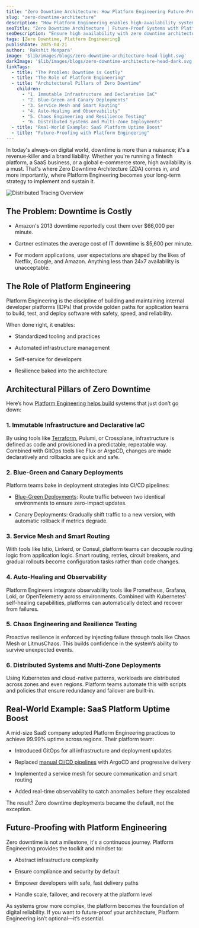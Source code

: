 ```yaml
---
title: "Zero Downtime Architecture: How Platform Engineering Future-Proofs Systems"
slug: "zero-downtime-architecture"
description: "How Platform Engineering enables high-availability systems through zero-downtime architecture, from canary deployments to observability and resilience."
seoTitle: "Zero Downtime Architecture | Future-Proof Systems with Platform Engineering | Improwised Tech"
seoDescription: "Ensure high availability with zero downtime architecture to protect revenue and brand trust for fintech, SaaS, and global e-commerce platforms. Learn how now."
tags: [Zero Downtime, Platform Engineering]
publishDate: 2025-04-21
author: 'Rakshit Menpara'
image: '$lib/images/blogs/zero-downtime-architecture-head-light.svg'
darkImage: '$lib/images/blogs/zero-downtime-architecture-head-dark.svg'
linkTags:
  - title: "The Problem: Downtime is Costly"
  - title: "The Role of Platform Engineering"
  - title: "Architectural Pillars of Zero Downtime"
    children: 
      - "1. Immutable Infrastructure and Declarative IaC"
      - "2. Blue-Green and Canary Deployments"
      - "3. Service Mesh and Smart Routing"
      - "4. Auto-Healing and Observability"
      - "5. Chaos Engineering and Resilience Testing"
      - "6. Distributed Systems and Multi-Zone Deployments"
  - title: "Real-World Example: SaaS Platform Uptime Boost"
  - title: "Future-Proofing with Platform Engineering"
---
```


In today's always-on digital world, downtime is more than a nuisance; it's a revenue-killer and a brand liability. Whether you're running a fintech platform, a SaaS business, or a global e-commerce store, high availability is a must. That's where Zero Downtime Architecture (ZDA) comes in, and more importantly, where Platform Engineering becomes your long-term strategy to implement and sustain it.

![Distributed Tracing Overview]($lib/images/blogs/Zero-Downtime-Architecture-body.webp)

## The Problem: Downtime is Costly

- Amazon's 2013 downtime reportedly cost them over $66,000 per minute.

- Gartner estimates the average cost of IT downtime is $5,600 per minute.

- For modern applications, user expectations are shaped by the likes of Netflix, Google, and Amazon. Anything less than 24x7 availability is unacceptable.

## The Role of Platform Engineering

Platform Engineering is the discipline of building and maintaining internal developer platforms (IDPs) that provide golden paths for application teams to build, test, and deploy software with safety, speed, and reliability.

When done right, it enables:

- Standardized tooling and practices

- Automated infrastructure management

- Self-service for developers

- Resilience baked into the architecture

## Architectural Pillars of Zero Downtime

Here’s how [Platform Engineering helps build](/blog/platform-engineering-maturity-model/) systems that just don’t go down:

### 1. Immutable Infrastructure and Declarative IaC

By using tools like [Terraform](/blog/opentofu-vs-terraform-guide/), Pulumi, or Crossplane, infrastructure is defined as code and provisioned in a predictable, repeatable way. Combined with GitOps tools like Flux or ArgoCD, changes are made declaratively and rollbacks are quick and safe.

### 2. Blue-Green and Canary Deployments

Platform teams bake in deployment strategies into CI/CD pipelines:

- [Blue-Green Deployments](/blog/comparing-open-application-model/): Route traffic between two identical environments to ensure zero-impact updates.

- Canary Deployments: Gradually shift traffic to a new version, with automatic rollback if metrics degrade.

### 3. Service Mesh and Smart Routing

With tools like Istio, Linkerd, or Consul, platform teams can decouple routing logic from application logic. Smart routing, retries, circuit breakers, and gradual rollouts become configuration tasks rather than code changes.

### 4. Auto-Healing and Observability

Platform Engineers integrate observability tools like Prometheus, Grafana, Loki, or OpenTelemetry across environments. Combined with Kubernetes' self-healing capabilities, platforms can automatically detect and recover from failures.

### 5. Chaos Engineering and Resilience Testing

Proactive resilience is enforced by injecting failure through tools like Chaos Mesh or LitmusChaos. This builds confidence in the system’s ability to survive unexpected events.

### 6. Distributed Systems and Multi-Zone Deployments

Using Kubernetes and cloud-native patterns, workloads are distributed across zones and even regions. Platform teams automate this with scripts and policies that ensure redundancy and failover are built-in.

## Real-World Example: SaaS Platform Uptime Boost

A mid-size SaaS company adopted Platform Engineering practices to achieve 99.99% uptime across regions. Their platform team:

- Introduced GitOps for all infrastructure and deployment updates

- Replaced [manual CI/CD pipelines](/blog/ci-cd-in-air-gapped-environments/) with ArgoCD and progressive delivery

- Implemented a service mesh for secure communication and smart routing

- Added real-time observability to catch anomalies before they escalated

The result? Zero downtime deployments became the default, not the exception.

## Future-Proofing with Platform Engineering

Zero downtime is not a milestone, it's a continuous journey. Platform Engineering provides the toolkit and mindset to:

- Abstract infrastructure complexity

- Ensure compliance and security by default

- Empower developers with safe, fast delivery paths

- Handle scale, failover, and recovery at the platform level

As systems grow more complex, the platform becomes the foundation of digital reliability. If you want to future-proof your architecture, Platform Engineering isn’t optional—it’s essential.
